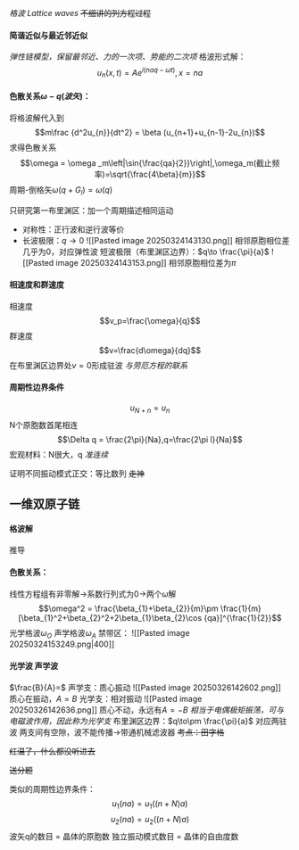 *格波 Lattice waves*
~~不细讲的列方程过程~~

#### 简谐近似与最近邻近似
*弹性链模型，保留最邻近、力的一次项、势能的二次项*
格波形式解：$$u_n(x,t)=Ae^{i(naq-\omega t)}, x=na$$
#### 色散关系$\omega-q(波矢)$：
将格波解代入到
$$m\frac {d^2u_{n}}{dt^2} = \beta (u_{n+1}+u_{n-1}-2u_{n})$$
求得色散关系
$$\omega = \omega _m\left|\sin{\frac{qa}{2}}\right|,\omega_m(截止频率)=\sqrt{\frac{4\beta}{m}}$$
周期-倒格矢$\omega(q+G_l)=\omega(q)$

只研究第一布里渊区：加一个周期描述相同运动
- 对称性：正行波和逆行波等价
- 长波极限：$q\to{0}$
![[Pasted image 20250324143130.png]]
    相邻原胞相位差几乎为0，对应弹性波
短波极限（布里渊区边界）：$q\to \frac{\pi}{a}$
![[Pasted image 20250324143153.png]]
    相邻原胞相位差为$\pi$
#### 相速度和群速度
相速度$$v_p=\frac{\omega}{q}$$
群速度$$v=\frac{d\omega}{dq}$$
    在布里渊区边界处$v=0$形成驻波
    *与劳厄方程的联系*
    
#### 周期性边界条件
$$u_{N+n} = u_{n}$$
N个原胞数首尾相连
$$\Delta q = \frac{2\pi}{Na},q=\frac{2\pi l}{Na}$$
宏观材料：N很大，q *准连续*

证明不同振动模式正交：等比数列
~~走神~~
## 一维双原子链
#### 格波解
推导
#### 色散关系：
线性方程组有非零解->系数行列式为0->两个$\omega$解
$$\omega^2 = \frac{\beta_{1}+\beta_{2}}{m}\pm \frac{1}{m}[\beta_{1}^2+\beta_{2}^2+2\beta_{1}\beta_{2}\cos {qa}]^{\frac{1}{2}}$$
光学格波$\omega_O$
声学格波$\omega_A$
禁带区：
![[Pasted image 20250324153249.png|400]]
#### 光学波 声学波
$\frac{B}{A}=$
声学支：质心振动
![[Pasted image 20250326142602.png]]
    质心在振动，$A=B$
光学支：相对振动
![[Pasted image 20250326142636.png]]
    质心不动，永远有$A=-B$
    *相当于电偶极矩振荡，可与电磁波作用，因此称为光学支*
布里渊区边界：$q\to\pm \frac{\pi}{a}$
    对应两驻波
    两支间有空隙，波不能传播->带通机械滤波器
~~考点：田字格~~

~~红温了，什么都没听进去~~

~~送分题~~

类似的周期性边界条件：
$$u_{1}(na)=u_{1}((n+N)a)$$
$$u_{2}(na)=u_{2}((n+N)a)$$
波矢q的数目 = 晶体的原胞数
独立振动模式数目 = 晶体的自由度数
